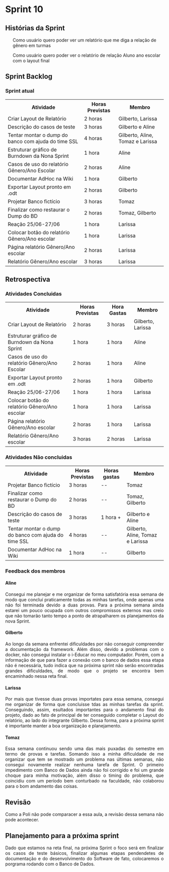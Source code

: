 <h1> Sprint 10 </h1>

<h2> Histórias da Sprint </h2>

<ul> Como usuário quero poder ver um relatório que me diga a relação de gênero em turmas </ul>
<ul> Como usuário quero poder ver o relatório de relação Aluno ano escolar com o layout final </ul>

<h2> Sprint Backlog </h2>

<h3> Sprint atual </h3>
<table>
  <tr>
    <th> Atividade </th>
    <th> Horas Previstas </th>
    <th> Membro </th>
  </tr>
  <tr>
    <td>  Criar Layout de Relatório </td>
    <td>  2 horas </td>
    <td>  Gilberto, Larissa </td>
  </tr>
  <tr>
    <td> Descrição do casos de teste </td>
    <td>  3 horas </td>
    <td>  Gilberto e Aline </td>
  </tr>
  <tr>
    <td>  Tentar montar o dump do banco com ajuda do time SSL </td>
    <td>  4 horas </td>
    <td>  Gilberto, Aline, Tomaz e Larissa </td>
  </tr>
  <tr>
    <td>  Estruturar gráfico de Burndown da Nona Sprint </td>
    <td>  1 hora </td>
    <td> Aline </td>
  </tr>
   <tr>
    <td>  Casos de uso do relatório Gênero/Ano Escolar </td>
    <td>  2 horas </td>
    <td> Aline </td>
  </tr>
  <tr>
    <td>  Documentar AdHoc na Wiki </td>
    <td>  1 hora </td>
    <td>  Gilberto </td>
  </tr>
  <tr>
    <td>  Exportar Layout pronto em .odt </td>
    <td>  2 horas </td>
    <td>  Gilberto </td>
  </tr>
  <tr>
    <td>  Projetar Banco fictício </td>
    <td>  3 horas </td>
    <td>  Tomaz </td>
  </tr>
  <tr>
    <td>  Finalizar como restaurar o Dump do BD </td>
    <td>  2 horas </td>
    <td>  Tomaz, Gilberto </td>
  </tr>
  <tr>
    <td> Reação 25/06-27/06 </td>
    <td>  1 hora </td>
    <td>  Larissa </td>
  </tr>
  <tr>
    <td> Colocar botão do relatório Gênero/Ano escolar </td>
    <td>  1 hora </td>
    <td>  Larissa </td>
  </tr>
  <tr>
    <td> Página relatório Gênero/Ano escolar </td>
    <td>  2 horas </td>
    <td>  Larissa </td>
  </tr>
  <tr>
    <td>Relatório Gênero/Ano escolar </td>
    <td>  3 horas </td>
    <td>  Larissa </td>
  </tr>
</table>

<h2> Retrospectiva </h2>
<h3> Atividades Concluidas </h3>
<table>
  <tr>
    <th> Atividade </th>
    <th> Horas Previstas </th>
    <th> Hora Gastas </th>
    <th> Membro </th>
  </tr>
  <tr>
    <td>  Criar Layout de Relatório </td>
    <td>  2 horas </td>
    <td> 3 horas </td>
    <td>  Gilberto, Larissa </td>
  </tr>
  <tr>
    <td>  Estruturar gráfico de Burndown da Nona Sprint </td>
    <td>  1 hora </td>
    <td> 1 hora </td>
    <td> Aline </td>
  </tr>
   <tr>
    <td>  Casos de uso do relatório Gênero/Ano Escolar </td>
    <td>  2 horas </td>
    <td> 1 hora </td>
    <td> Aline </td>
  </tr>
  <tr>
    <td>  Exportar Layout pronto em .odt </td>
    <td>  2 horas </td>
    <td> 1 hora </td>
    <td>  Gilberto </td>
  </tr>
    <tr>
    <td> Reação 25/06-27/06 </td>
    <td>  1 hora </td>
    <td> 1 hora </td>
    <td>  Larissa </td>
  </tr>
  <tr>
    <td> Colocar botão do relatório Gênero/Ano escolar </td>
    <td>  1 hora </td>
    <td> 1 hora </td>
    <td>  Larissa </td>
  </tr>
  <tr>
    <td> Página relatório Gênero/Ano escolar </td>
    <td>  2 horas </td>
    <td> 1 hora </td>
    <td>  Larissa </td>
  </tr>
  <tr>
    <td>Relatório Gênero/Ano escolar </td>
    <td>  3 horas </td>
    <td> 2 horas </td>
    <td>  Larissa </td>
  </tr>
</table>

<h3> Atividades Não concluidas </h3>

<table>
  <tr>
    <th> Atividade </th>
    <th> Horas Previstas </th>
    <th> Horas gastas </th>
    <th> Membro </th>
  </tr>
  <tr>
    <td>  Projetar Banco fictício </td>
    <td>  3 horas </td>
    <td> -- </td>
    <td>  Tomaz </td>
  </tr>
  <tr>
    <td>  Finalizar como restaurar o Dump do BD </td>
    <td>  2 horas </td>
    <td> -- </td>
    <td>  Tomaz, Gilberto </td>
  </tr>
  <tr>
    <td> Descrição do casos de teste </td>
    <td>  3 horas </td>
    <td> 1 hora + </td>
    <td>  Gilberto e Aline </td>
  </tr>
  <tr>
    <td>  Tentar montar o dump do banco com ajuda do time SSL </td>
    <td>  4 horas </td>
    <td> -- </td>
    <td>  Gilberto, Aline, Tomaz e Larissa </td>
  </tr>
  <tr>
    <td>  Documentar AdHoc na Wiki </td>
    <td>  1 hora </td>
    <td> -- </td>
    <td>  Gilberto </td>
  </tr>
</table>

<h3> Feedback dos membros</h3>
<h4> Aline </h4>

<p align="justify"> 
Consegui me planejar e me organizar de forma satisfatória essa semana de modo que concluí praticamente todas as minhas tarefas, onde apenas uma não foi terminada devido a duas provas. Para a próxima semana ainda estarei um pouco ocupada com outros compromissos externos mas creio que não tomarão tanto tempo a ponto de atrapalharem os planejamentos da nova Sprint.
</p>

<h4> Gilberto </h4>

<p align="justify">  
Ao longo da semana enfrentei dificuldades por não conseguir compreender a documentação da framework. Além disso, devido a problemas com o docker, não consegui instalar o i-Educar no meu computador. Porém, com a informação de que para fazer a conexão com o banco de dados essa etapa não é necessária, tudo indica que na próxima sprint não serão encontradas grandes dificuldades, de modo que o projeto se encontra bem encaminhado nessa reta final.
</p>

<h4> Larissa </h4>

<p align="justify">
Por mais que tivesse duas provas importates para essa semana, consegui me organizar de forma que concluisse tdas as minhas tarefas da sprint. Conseguindo, assim, esultados importantes para o andamento final do projeto, dado ao fato de principal de ter conseguido completar o Layout do relatório, ao lado do integrante Gilberto. Dessa forma, para a próxima sprint é importante manter a boa organização e planejamento.
</p>

<h4> Tomaz </h4>

<p align="justify"> 
Essa semana continuou sendo uma das mais puxadas do semestre em termo de provas e tarefas. Somando isso a minha dificuldade de me organizar que tem se mostrado um problema nas últimas semanas, não consegui novamente realizar nenhuma tarefa de Sprint. O primeiro impedimento com Banco de Dados ainda não foi corrigido e foi um grande choque para minha motivação, além disso o timing do problema, que coincidiu com um período bem conturbado na faculdade, não colaborou para o bom andamento das coisas.
</p>

<h2> Revisão </h2>
<p align="justify">
Como a Poli não pode comparacer a essa aula, a revisão dessa semana não pode acontecer.
</p>

<h2> Planejamento para a próxima sprint</h2>
<p align="justify">
Dado que estamos na reta final, na próxima Sprint o foco será em finalizar os casos de teste básicos, finalizar algumas etapas pendendetes de documentação e do desenvolvimento do Software de fato, colocaremos o porgrama rodando com o Banco de Dados.
</p>
